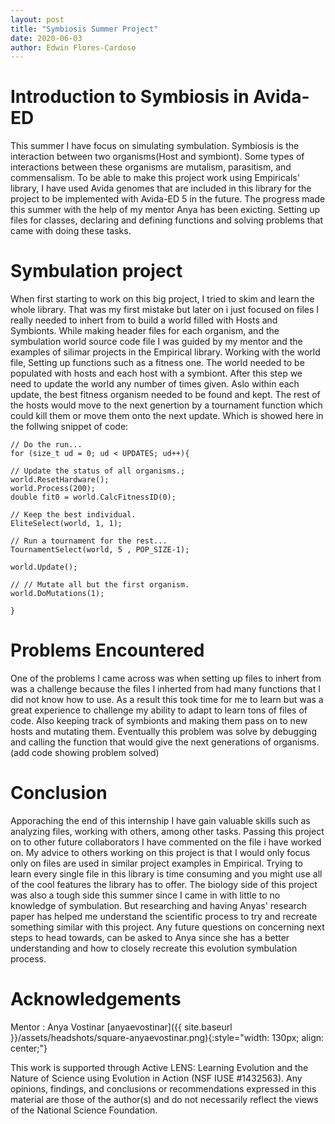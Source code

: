```yaml
---
layout: post
title: "Symbiosis Summer Project"
date: 2020-06-03
author: Edwin Flores-Cardoso
---
```


 
# Introduction to Symbiosis in Avida-ED
  This summer I have focus on simulating symbulation. Symbiosis is the interaction between two organisms(Host and symbiont). Some types of interactions between these organisms are mutalism, parasitism, and commensalism. To be able to make this project work using Empiricals' library, I have used Avida genomes that are included in this library for the project to be implemented with Avida-ED 5 in the future.
  The progress made this summer with the help of my mentor Anya has been exicting. Setting up files for classes, declaring and defining functions and solving problems that came with doing these tasks.
# Symbulation project
  When first starting to work on this big project, I tried to skim and learn the whole library. That was my first mistake but later on i just focused on files I really needed to inhert from to build a world filled with Hosts and Symbionts. While making header files for each organism, and the symbulation world source code file I was guided by my mentor and the examples of silimar projects in the Empirical library. 
  Working with the world file, Setting up functions such as a fitness one. The world needed to be populated with hosts and each host with a symbiont. After this step we need to update the world any number of times given. Aslo within each update, the best fitness organism needed to be found and kept. The rest of the hosts would move to the next genertion by a tournament function which could kill them or move them onto the next update. Which is showed here in the follwing snippet of code:

    // Do the run...
    for (size_t ud = 0; ud < UPDATES; ud++){ 
  
    // Update the status of all organisms.;
    world.ResetHardware();
    world.Process(200);
    double fit0 = world.CalcFitnessID(0);

    // Keep the best individual.
    EliteSelect(world, 1, 1);

    // Run a tournament for the rest...
    TournamentSelect(world, 5 , POP_SIZE-1);

    world.Update();

    // // Mutate all but the first organism.
    world.DoMutations(1);

    }
  
# Problems Encountered
  One of the problems I came across was when setting up files to inhert from was a challenge because the files I inherted from had many functions that I did not know how to use. As a result this took time for me to learn but was a great experience to challenge my ability to adapt to learn tons of files of code.
  Also keeping track of symbionts and making them pass on to new hosts and mutating them. Eventually this problem was solve by debugging and calling the function that would give the next generations of organisms.
  (add code showing problem solved)
# Conclusion 
  Apporaching the end of this internship I have gain valuable skills such as analyzing files, working with others, among other tasks. Passing this project on to other future collaborators I have commented on the file i have worked on. My advice to others working on this project is that I would only focus only on files are used in similar project examples in Empirical. Trying to learn every single file in this library is time consuming and you might use all of the cool features the library has to offer. The biology side of this project was also a tough side this summer since I came in with little to no knowledge of symbulation. But researching and having Anyas' research paper has helped me understand the scientific process to try and recreate something similar with this project. Any future questions on concerning next steps to head towards, can be asked to Anya since she has a better understanding and how to closely recreate this evolution symbulation process.
  
 # Acknowledgements
 
  Mentor : Anya Vostinar [anyaevostinar]({{ site.baseurl }}/assets/headshots/square-anyaevostinar.png){:style="width: 130px; align: center;"}
  
  This work is supported through Active LENS: Learning Evolution and the Nature of Science using Evolution in Action (NSF IUSE #1432563). Any opinions, findings, and conclusions or recommendations expressed in this material are those of the author(s) and do not necessarily reflect the views of the National Science Foundation.

